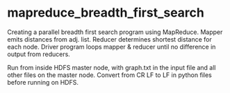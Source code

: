 # mapreduce_breadth_first_search

Creating a parallel breadth first search program using MapReduce.
Mapper emits distances from adj. list.
Reducer determines shortest distance for each node.
Driver program loops mapper & reducer until no difference in output from reducers.


Run from inside HDFS master node, with graph.txt in the input file and all other files on the master node.
Convert from CR LF to LF in python files before running on HDFS.
